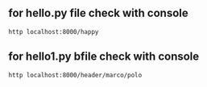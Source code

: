 ## for hello.py file check with console
`http localhost:8000/happy`

## for hello1.py bfile check with console
`http localhost:8000/header/marco/polo`